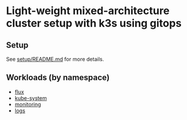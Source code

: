 # Light-weight mixed-architecture cluster setup with k3s using gitops

## Setup

See [setup/README.md](setup/README.md) for more details.

## Workloads (by namespace)

* [flux](flux/)
* [kube-system](kube_system/)
* [monitoring](monitoring/)
* [logs](logs/)
